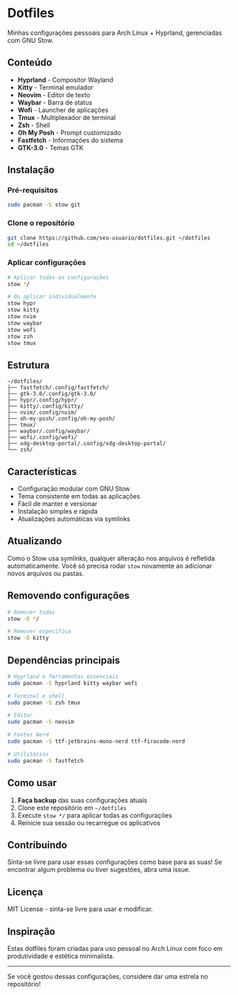 # Dotfiles

Minhas configurações pessoais para Arch Linux + Hyprland, gerenciadas com GNU Stow.

## Conteúdo

- **Hyprland** - Compositor Wayland
- **Kitty** - Terminal emulador
- **Neovim** - Editor de texto
- **Waybar** - Barra de status
- **Wofi** - Launcher de aplicações
- **Tmux** - Multiplexador de terminal
- **Zsh** - Shell
- **Oh My Posh** - Prompt customizado
- **Fastfetch** - Informações do sistema
- **GTK-3.0** - Temas GTK

## Instalação

### Pré-requisitos

```bash
sudo pacman -S stow git
```

### Clone o repositório

```bash
git clone https://github.com/seu-usuario/dotfiles.git ~/dotfiles
cd ~/dotfiles
```

### Aplicar configurações

```bash
# Aplicar todas as configurações
stow */

# Ou aplicar individualmente
stow hypr
stow kitty
stow nvim
stow waybar
stow wofi
stow zsh
stow tmux
```

## Estrutura

```
~/dotfiles/
├── fastfetch/.config/fastfetch/
├── gtk-3.0/.config/gtk-3.0/
├── hypr/.config/hypr/
├── kitty/.config/kitty/
├── nvim/.config/nvim/
├── oh-my-posh/.config/oh-my-posh/
├── tmux/
├── waybar/.config/waybar/
├── wofi/.config/wofi/
├── xdg-desktop-portal/.config/xdg-desktop-portal/
└── zsh/
```

## Características

- Configuração modular com GNU Stow
- Tema consistente em todas as aplicações
- Fácil de manter e versionar
- Instalação simples e rápida
- Atualizações automáticas via symlinks

## Atualizando

Como o Stow usa symlinks, qualquer alteração nos arquivos é refletida automaticamente. Você só precisa rodar `stow` novamente ao adicionar novos arquivos ou pastas.

## Removendo configurações

```bash
# Remover todas
stow -D */

# Remover específica
stow -D kitty
```

## Dependências principais

```bash
# Hyprland e ferramentas essenciais
sudo pacman -S hyprland kitty waybar wofi

# Terminal e shell
sudo pacman -S zsh tmux

# Editor
sudo pacman -S neovim

# Fontes Nerd
sudo pacman -S ttf-jetbrains-mono-nerd ttf-firacode-nerd

# Utilitários
sudo pacman -S fastfetch
```

## Como usar

1. **Faça backup** das suas configurações atuais
2. Clone este repositório em `~/dotfiles`
3. Execute `stow */` para aplicar todas as configurações
4. Reinicie sua sessão ou recarregue os aplicativos

## Contribuindo

Sinta-se livre para usar essas configurações como base para as suas! Se encontrar algum problema ou tiver sugestões, abra uma issue.

## Licença

MIT License - sinta-se livre para usar e modificar.

## Inspiração

Estas dotfiles foram criadas para uso pessoal no Arch Linux com foco em produtividade e estética minimalista.

---

Se você gostou dessas configurações, considere dar uma estrela no repositório!
